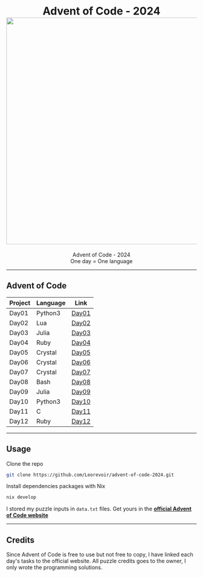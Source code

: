 <h1 align="center">
  Advent of Code - 2024<br>
  <img src="https://raw.githubusercontent.com/catppuccin/catppuccin/main/assets/palette/macchiato.png" width="600px"/>
  <br>
</h1>

<p align="center">
  Advent of Code - 2024<br>
  One day = One language
</p>

---

## Advent of Code

| Project | Language | Link                                                                      |
| ------- | -------- | ------------------------------------------------------------------------- |
| Day01   | Python3  | [Day01](https://github.com/Leorevoir/advent-of-code-2024/tree/main/day01) |
| Day02   | Lua      | [Day02](https://github.com/Leorevoir/advent-of-code-2024/tree/main/day02) |
| Day03   | Julia    | [Day03](https://github.com/Leorevoir/advent-of-code-2024/tree/main/day03) |
| Day04   | Ruby     | [Day04](https://github.com/Leorevoir/advent-of-code-2024/tree/main/day04) |
| Day05   | Crystal  | [Day05](https://github.com/Leorevoir/advent-of-code-2024/tree/main/day05) |
| Day06   | Crystal  | [Day06](https://github.com/Leorevoir/advent-of-code-2024/tree/main/day06) |
| Day07   | Crystal  | [Day07](https://github.com/Leorevoir/advent-of-code-2024/tree/main/day07) |
| Day08   | Bash     | [Day08](https://github.com/Leorevoir/advent-of-code-2024/tree/main/day08) |
| Day09   | Julia    | [Day09](https://github.com/Leorevoir/advent-of-code-2024/tree/main/day09) |
| Day10   | Python3  | [Day10](https://github.com/Leorevoir/advent-of-code-2024/tree/main/day10) |
| Day11   | C        | [Day11](https://github.com/Leorevoir/advent-of-code-2024/tree/main/day11) |
| Day12   | Ruby     | [Day12](https://github.com/Leorevoir/advent-of-code-2024/tree/main/day12) |

---

## Usage

Clone the repo

```bash
git clone https://github.com/Leorevoir/advent-of-code-2024.git
```

Install dependencies packages with Nix

```nix
nix develop
```

I stored my puzzle inputs in `data.txt` files. Get yours in the [**official Advent of Code website**](https://adventofcode.com/2024/)

---

## Credits

Since Advent of Code is free to use but not free to copy, I have linked each day's tasks to the official website. All puzzle credits goes to the owner, I only wrote the programming solutions.
